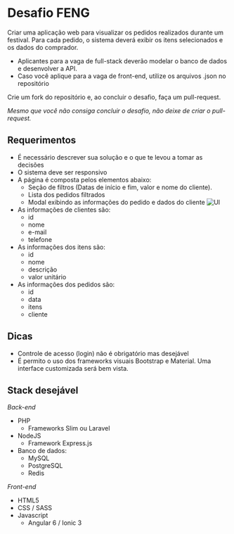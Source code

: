 # Desafio FENG

Criar uma aplicação web para visualizar os pedidos realizados durante um festival. Para cada pedido, o sistema deverá exibir os itens selecionados e os dados do comprador.

* Aplicantes para a vaga de full-stack deverão modelar o banco de dados e desenvolver a API.
* Caso você aplique para a vaga de front-end, utilize os arquivos .json no repositório


Crie um fork do repositório e, ao concluir o desafio, faça um pull-request.

*Mesmo que você não consiga concluir o desafio, não deixe de criar o pull-request.*

## Requerimentos

* É necessário descrever sua solução e o que te levou a tomar as decisões
* O sistema deve ser responsivo
* A página é composta pelos elementos abaixo:
   * Seção de filtros (Datas de início e fim, valor e nome do cliente).
   * Lista dos pedidos filtrados
   * Modal exibindo as informações do pedido e dados do cliente
![UI](https://feng.devteam.rocks/wireframe-dev.png)
* As informações de clientes são:
   * id
   * nome
   * e-mail
   * telefone
* As informações dos itens são:
   * id
   * nome
   * descrição
   * valor unitário
* As informações dos pedidos são:
   * id
   * data
   * itens
   * cliente

## Dicas

* Controle de acesso (login) não é obrigatório mas desejável
* É permito o uso dos frameworks visuais Bootstrap e Material. Uma interface customizada será bem vista.

## Stack desejável

*Back-end*
* PHP
  * Frameworks Slim ou Laravel
* NodeJS
  * Framework Express.js
* Banco de dados:
   * MySQL
   * PostgreSQL
   * Redis

*Front-end*
* HTML5
* CSS / SASS
* Javascript
  * Angular 6 / Ionic 3

